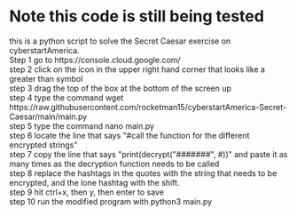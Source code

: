 <h1> Note this code is still being tested</h1>
this is a python script to solve the Secret Caesar exercise on cyberstartAmerica. 
<br>Step 1 go to https://console.cloud.google.com/
<br>step 2 click on the icon in the upper right hand corner that looks like a greater than symbol
<br>step 3 drag the top of the box at the bottom of the screen up
<br>step 4 type the command wget https://raw.githubusercontent.com/rocketman15/cyberstartAmerica-Secret-Caesar/main/main.py
<br>step 5 type the command nano main.py 
<br>step 6 locate the line that says "#call the function for the different encrypted strings"
<br>step 7 copy the line that says "print(decrypt("#######", #))" and paste it as many times as the decryption function needs to be called
<br>step 8 replace the hashtags in the quotes with the string that needs to be encrypted, and the lone hashtag with the shift. 
<br>step 9 hit ctrl+x, then y, then enter to save
<br>step 10 run the modified program with python3 main.py
